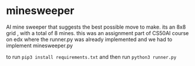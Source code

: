 # minesweeper

AI mine sweeper that suggests the best possible move to make.
its an 8x8 grid , with a total of 8 mines.
this was an assignment part of CS50AI course on edx where the runner.py was already implemented and we had to implement minesweeper.py 

to run
`pip3 install requirements.txt`
and then run
`python3 runner.py`
